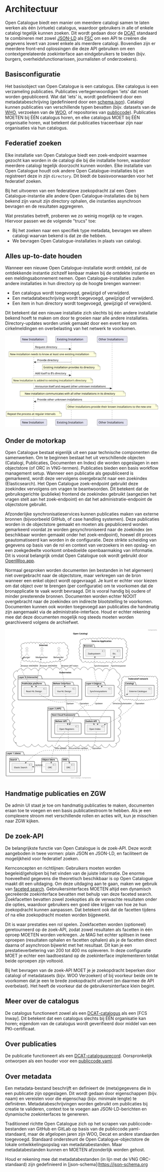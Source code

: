 # Architectuur

Open Catalogue biedt een manier om meerdere catalogi samen te laten werken als één (virtuele) catalogus, waardoor gebruikers in alle of enkele catalogi tegelijk kunnen zoeken. Dit wordt gedaan door de [DCAT](https://joinup.ec.europa.eu/collection/semic-support-centre/solution/dcat-application-profile-data-portals-europe/release/300) standaard te combineren met zowel [JSON-LD](https://json-ld.org/) als [FSC](https://docs.fsc.nlx.io/introduction) om een API te creëren die gegevens levert van zowel enkele als meerdere catalogi. Bovendien zijn er meerdere front-end oplossingen die deze API gebruiken om een contextgerelateerde zoekinterface aan eindgebruikers te bieden (bijv. burgers, overheidsfunctionarissen, journalisten of onderzoekers).

## Basisconfiguratie
Het basisobject van Open Catalogue is een catalogus. Elke catalogus is een verzameling publicaties. Publicaties vertegenwoordigen 'iets' dat moet worden gepubliceerd. Wat dat 'iets' is, wordt gedefinieerd door een metadatabeschrijving (gedefinieerd door een [schema.json](https://json-schema.org/)). Catalogi kunnen publicaties van verschillende typen bevatten (bijv. datasets van de [WHO](), verzoeken van de [WOO](), of repositories van [publiccode](https://docs.italia.it/italia/developers-italia/publiccodeyml-en/en/master/index.html)). Publicaties MOETEN bij ÉÉN catalogus horen, en elke catalogus MOET bij ÉÉN organisatie horen, wat betekent dat publicaties traceerbaar zijn naar organisaties via hun catalogus.

## Federatief zoeken
Elke installatie van Open Catalogue biedt een zoek-endpoint waarmee gezocht kan worden in de catalogi die bij die installatie horen, waardoor meerdere catalogi tegelijk doorzocht kunnen worden. Elke installatie van Open Catalogue houdt ook andere Open Catalogue-installaties bij en registreert deze in zijn `directory`. Dit biedt de basisvoorwaarden voor het federatief zoeken.

Bij het uitvoeren van een federatieve zoekopdracht zal een Open Catalogue-instantie alle andere Open Catalogue-installaties die bij hem bekend zijn vanuit zijn directory ophalen, die instanties asynchroon bevragen en de resultaten aggregeren.

Wat prestaties betreft, proberen we zo weinig mogelijk op te vragen. Hiervoor passen we de volgende "trucs" toe:
- Bij het zoeken naar een specifiek type metadata, bevragen we alleen catalogi waarvan bekend is dat ze die hebben.
- We bevragen Open Catalogue-installaties in plaats van catalogi.

## Alles up-to-date houden
Wanneer een nieuwe Open Catalogue-installatie wordt ontdekt, zal de ontdekkende instantie zichzelf kenbaar maken bij de ontdekte instantie en een meldingsabonnement nemen. Open Catalogue-installaties zullen andere installaties in hun directory op de hoogte brengen wanneer:
- Een catalogus wordt toegevoegd, gewijzigd of verwijderd.
- Een metadatabeschrijving wordt toegevoegd, gewijzigd of verwijderd.
- Een item in hun directory wordt toegevoegd, gewijzigd of verwijderd.

Dit betekent dat een nieuwe installatie zich slechts bij één andere installatie bekend hoeft te maken om door te groeien naar alle andere installaties. Directory-updates worden uniek gemaakt door een event key om cirkelmeldingen en overbelasting van het netwerk te voorkomen.

![Sequence Diagram network creation](https://raw.githubusercontent.com/OpenCatalogi/.github/main/docs/handleidingen/createnetwork.svg "Sequence Diagram network creation")

## Onder de motorkap
Open Catalogue bestaat eigenlijk uit een paar technische componenten die samenwerken. Om te beginnen bestaat het uit verschillende objecten (Catalogi, Publicaties, Documenten en Index) die worden opgeslagen in een objectstore (of ORC in VNG-termen). Publicaties bieden een basis workflow management setup. Wanneer een publicatie als gepubliceerd is gemarkeerd, wordt deze vervolgens overgebracht naar een zoekindex (Elasticsearch). Het Open Catalogue zoek-endpoint gebruikt deze zoekindex vervolgens om vragen te beantwoorden. Dit betekent dat de gebruiksgerichte (publieke) frontend de zoekindex gebruikt (aangezien het vragen stelt aan het zoek-endpoint) en dat het administratie-endpoint de objectstore gebruikt.

Afzonderlijke synchronisatieservices kunnen publicaties maken van externe bronnen (bijvoorbeeld GitHub, of case handling systemen). Deze publicaties worden in de objectstore gemaakt en moeten als gepubliceerd worden gemarkeerd voordat ze worden gesynchroniseerd naar de zoekindex (en beschikbaar worden gemaakt onder het zoek-endpoint), hoewel dit proces geautomatiseerd kan worden in de configuratie. Deze strikte scheiding van gegevens op basis van de rol en context van verzoekers in een opslag- en een zoekgedeelte voorkomt onbedoelde openbaarmaking van informatie. Dit is vooral belangrijk omdat Open Catalogue ook wordt gebruikt door [OpenWoo.app]().

Normaal gesproken worden documenten (en bestanden in het algemeen) niet overgebracht naar de objectstore, maar verkregen van de bron wanneer een enkel object wordt opgevraagd. Je kunt er echter voor kiezen om dat object over te brengen (per configuratie) om te voorkomen dat de bronapplicatie te vaak wordt bevraagd. Dit is vooral handig bij oudere of minder presterende bronnen. Documenten worden echter NOOIT overgebracht naar de zoekindex om indirecte blootstelling te voorkomen. Documenten kunnen ook worden toegevoegd aan publicaties die handmatig zijn aangemaakt via de administratie-interface. Houd er echter rekening mee dat deze documenten mogelijk nog steeds moeten worden gearchiveerd volgens de archiefwet.

![components](https://raw.githubusercontent.com/OpenCatalogi/.github/main/docs/handleidingen/components.svg "components")

## Handmatige publicaties en ZGW
De admin UI staat je toe om handmatig publicaties te maken, documenten eraan toe te voegen en een basis publicatiestroom te hebben. Als je een complexere stroom met verschillende rollen en acties wilt, kun je misschien naar ZGW kijken.

## De zoek-API
De belangrijkste functie van Open Catalogue is de zoek-API. Deze wordt aangeboden in twee vormen: plain JSON en JSON-LD, en faciliteert de mogelijkheid voor federatief zoeken.

Kernconcepten en richtlijnen:
Gebruikers moeten worden begeleid/geholpen bij het vinden van de juiste informatie. De enorme hoeveelheid gegevens die theoretisch beschikbaar is op Open Catalogue maakt dit een uitdaging. Om deze uitdaging aan te gaan, maken we gebruik van [faceted search](https://www.oxfordsemantic.tech/faqs/what-is-faceted-search#:~:text=Faceted%20search%20is%20a%20method,that%20we%20are%20looking%20for.). Gebruikersinterfaces MOETEN altijd een dynamisch gecreëerde zoekinterface bevatten met behulp van deze faceted search. Zoekfacetten bevatten zowel zoekopties als de verwachte resultaten onder die opties, waardoor gebruikers een goed idee krijgen van hoe ze hun zoekopdracht kunnen aanpassen. Dat betekent ook dat de facetten tijdens of na elke zoekopdracht moeten worden bijgewerkt.

Dit is waar prestaties een rol spelen. Zoekfacetten worden (optioneel) geretourneerd op de zoek-API, zodat zowel resultaten als facetten in één oproep MOETEN worden verkregen. Je MAG het echter splitsen in twee oproepen (resultaten ophalen en facetten ophalen) als je de facetten direct daarna of asynchroon bijwerkt met het resultaat. Dit kan je een prestatieverbetering van 200 tot 400 ms opleveren. In deze configuratie MOET je echter een laadtoestand op de zoekinterface implementeren totdat beide oproepen zijn voltooid.

Bij het bevragen van de zoek-API MOET je je zoekopdracht beperken door catalogi of metadatasets (bijv. WOO Verzoeken) of bij voorkeur beide om te voorkomen dat je een te brede zoekopdracht uitvoert (en daarmee de API overbelast). Het heeft de voorkeur dat de gebruikersinterface klein begint.

## Meer over de catalogus
De catalogus functioneert zowel als een [DCAT-catalogus](https://semiceu.github.io/DCAT-AP/releases/3.0.0/#CataloguedResource) als een [FCS Inway]. Dit betekent dat een catalogus slechts bij ÉÉN organisatie kan horen; eigendom van de catalogus wordt geverifieerd door middel van een PKI-certificaat.

## Over publicaties
De publicatie functioneert als een [DCAT-catalogusrecord](https://semiceu.github.io/DCAT-AP/releases/3.0.0/#CatalogueRecord). Oorspronkelijk ontworpen als een houder voor een [publiccode.yaml](https://docs.italia.it/italia/developers-italia/publiccodeyml-en/en/master/index.html).

## Over metadata
Een metadata-bestand beschrijft en definieert de (meta)gegevens die in een publicatie zijn opgeslagen. Dit wordt gedaan door eigenschappen (bijv. naam) en vereisten voor die eigenschap (bijv. minimale lengte) te definiëren. Metadatabeschrijvingen worden gebruikt om publicaties bij creatie te valideren, context toe te voegen aan JSON-LD-berichten en dynamische zoekinterfaces te genereren.

Traditioneel richtte Open Catalogue zich op het scrapen van publiccode-bestanden van GitHub en GitLab op basis van de publiccode.yaml-standaard, maar de afgelopen jaren zijn WOO, Decat en andere standaarden toegevoegd. Standaard ondersteunt de Open Catalogue-objectstore de lokale ontwikkelingsopslag van metadatabestanden. Maar metadatabestanden kunnen en MOETEN afzonderlijk worden gehost.

Houd er rekening mee dat metadatabestanden (in lijn met de VNG ORC-standaard) zijn gedefinieerd in [json-schema](https://json-schema.org
